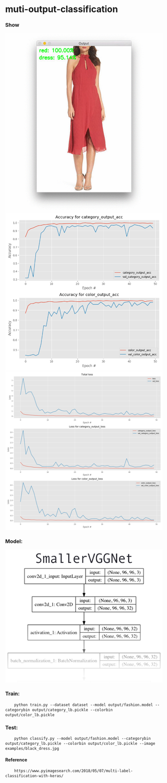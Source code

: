 # muti-output-classification
### Show
![](https://github.com/hyhouyong/muti-output-classification/blob/master/output/keras_multi_label_animation.gif)<br>
![](https://github.com/hyhouyong/muti-output-classification/blob/master/output/output_accs.png)<br>
![](https://github.com/hyhouyong/muti-output-classification/blob/master/output/output_losses.png)
### Model:
![](https://github.com/hyhouyong/muti-output-classification/blob/master/output/2.png)
### Train:
        python train.py --dataset dataset --model output/fashion.model --categorybin output/category_lb.pickle --colorbin output/color_lb.pickle
        
### Test:
        python classify.py --model output/fashion.model --categorybin output/category_lb.pickle --colorbin output/color_lb.pickle --image examples/black_dress.jpg
#### Reference
        https://www.pyimagesearch.com/2018/05/07/multi-label-classification-with-keras/

